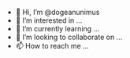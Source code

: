 - 👋 Hi, I’m @dogeanunimus
- 👀 I’m interested in ...
- 🌱 I’m currently learning ...
- 💞️ I’m looking to collaborate on ...
- 📫 How to reach me ...

<!---
dogeanunimus/dogeanunimus is a ✨ special ✨ repository because its `README.md` (this file) appears on your GitHub profile.
You can click the Preview link to take a look at your changes.
--->
